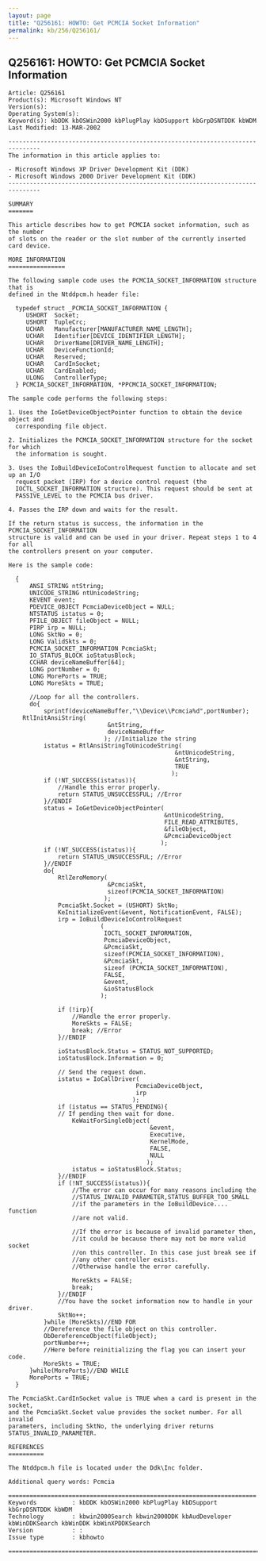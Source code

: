 ```yaml
---
layout: page
title: "Q256161: HOWTO: Get PCMCIA Socket Information"
permalink: kb/256/Q256161/
---
```


## Q256161: HOWTO: Get PCMCIA Socket Information

	Article: Q256161
	Product(s): Microsoft Windows NT
	Version(s): 
	Operating System(s): 
	Keyword(s): kbDDK kbOSWin2000 kbPlugPlay kbDSupport kbGrpDSNTDDK kbWDM
	Last Modified: 13-MAR-2002
	
	-------------------------------------------------------------------------------
	The information in this article applies to:
	
	- Microsoft Windows XP Driver Development Kit (DDK) 
	- Microsoft Windows 2000 Driver Development Kit (DDK) 
	-------------------------------------------------------------------------------
	
	SUMMARY
	=======
	
	This article describes how to get PCMCIA socket information, such as the number
	of slots on the reader or the slot number of the currently inserted card device.
	
	MORE INFORMATION
	================
	
	The following sample code uses the PCMCIA_SOCKET_INFORMATION structure that is
	defined in the Ntddpcm.h header file:
	
	  typedef struct _PCMCIA_SOCKET_INFORMATION {
	     USHORT  Socket;
	     USHORT  TupleCrc;
	     UCHAR   Manufacturer[MANUFACTURER_NAME_LENGTH];
	     UCHAR   Identifier[DEVICE_IDENTIFIER_LENGTH];
	     UCHAR   DriverName[DRIVER_NAME_LENGTH];
	     UCHAR   DeviceFunctionId;
	     UCHAR   Reserved;
	     UCHAR   CardInSocket;
	     UCHAR   CardEnabled;
	     ULONG   ControllerType;
	  } PCMCIA_SOCKET_INFORMATION, *PPCMCIA_SOCKET_INFORMATION;
	
	The sample code performs the following steps:
	
	1. Uses the IoGetDeviceObjectPointer function to obtain the device object and
	  corresponding file object.
	
	2. Initializes the PCMCIA_SOCKET_INFORMATION structure for the socket for which
	  the information is sought.
	
	3. Uses the IoBuildDeviceIoControlRequest function to allocate and set up an I/O
	  request packet (IRP) for a device control request (the
	  IOCTL_SOCKET_INFORMATION structure). This request should be sent at
	  PASSIVE_LEVEL to the PCMCIA bus driver.
	
	4. Passes the IRP down and waits for the result.
	
	If the return status is success, the information in the PCMCIA_SOCKET_INFORMATION
	structure is valid and can be used in your driver. Repeat steps 1 to 4 for all
	the controllers present on your computer.
	
	Here is the sample code:
	
	  {
	      ANSI_STRING ntString;
	      UNICODE_STRING ntUnicodeString;
	      KEVENT event;
	      PDEVICE_OBJECT PcmciaDeviceObject = NULL;
	      NTSTATUS istatus = 0;
	      PFILE_OBJECT fileObject = NULL;
	      PIRP irp = NULL;
	      LONG SktNo = 0;
	      LONG ValidSkts = 0;
	      PCMCIA_SOCKET_INFORMATION PcmciaSkt;
	      IO_STATUS_BLOCK ioStatusBlock;
	      CCHAR deviceNameBuffer[64];
	      LONG portNumber = 0;
	      LONG MorePorts = TRUE;
	      LONG MoreSkts = TRUE;
	
	      //Loop for all the controllers.
	      do{
	          sprintf(deviceNameBuffer,"\\Device\\Pcmcia%d",portNumber);
	  	RtlInitAnsiString(
	                            &ntString,
	                            deviceNameBuffer
	                           ); //Initialize the string
	          istatus = RtlAnsiStringToUnicodeString(
	                                               &ntUnicodeString,
	                                               &ntString,
	                                               TRUE
	                                              );
	          if (!NT_SUCCESS(istatus)){
	              //Handle this error properly.
	              return STATUS_UNSUCCESSFUL; //Error
	          }//ENDIF
	          status = IoGetDeviceObjectPointer(
	                                            &ntUnicodeString,
	                                            FILE_READ_ATTRIBUTES,
	                                            &fileObject,
	                                            &PcmciaDeviceObject
	                                           );
	          if (!NT_SUCCESS(istatus)){
	              return STATUS_UNSUCCESSFUL; //Error
	          }//ENDIF
	          do{
	              RtlZeroMemory(
	                            &PcmciaSkt,
	                            sizeof(PCMCIA_SOCKET_INFORMATION)
	                           );
	              PcmciaSkt.Socket = (USHORT) SktNo;
	              KeInitializeEvent(&event, NotificationEvent, FALSE);
	              irp = IoBuildDeviceIoControlRequest
	                          (
	                           IOCTL_SOCKET_INFORMATION,
	                           PcmciaDeviceObject,
	                           &PcmciaSkt,
	                           sizeof(PCMCIA_SOCKET_INFORMATION),
	                           &PcmciaSkt,
	                           sizeof (PCMCIA_SOCKET_INFORMATION),
	                           FALSE,
	                           &event,
	                           &ioStatusBlock
	                          );
	
	              if (!irp){
	                  //Handle the error properly.
	                  MoreSkts = FALSE;
	                  break; //Error
	              }//ENDIF
	
	              ioStatusBlock.Status = STATUS_NOT_SUPPORTED;
	              ioStatusBlock.Information = 0;
	
	              // Send the request down.
	              istatus = IoCallDriver(
	                                    PcmciaDeviceObject,
	                                    irp
	                                   );
	              if (istatus == STATUS_PENDING){
	              // If pending then wait for done.
	                  KeWaitForSingleObject(
	                                        &event,
	                                        Executive,
	                                        KernelMode,
	                                        FALSE,
	                                        NULL
	                                       );
	                  istatus = ioStatusBlock.Status;
	              }//ENDIF
	              if (!NT_SUCCESS(istatus)){
	                  //The error can occur for many reasons including the
	                  //STATUS_INVALID_PARAMETER,STATUS_BUFFER_TOO_SMALL 
	                  //if the parameters in the IoBuildDevice.... function
	                  //are not valid.
	
	                  //If the error is because of invalid parameter then, 
	                  //it could be because there may not be more valid socket 
	                  //on this controller. In this case just break see if 
	                  //any other controller exists.
	                  //Otherwise handle the error carefully.    
	
	                  MoreSkts = FALSE;
	                  break;
	              }//ENDIF
	              //You have the socket information now to handle in your driver.
	              SktNo++;
	          }while (MoreSkts)//END FOR
	          //Dereference the file object on this controller.
	          ObDereferenceObject(fileObject);
	          portNumber++;
	          //Here before reinitializing the flag you can insert your code.
	          MoreSkts = TRUE;
	      }while(MorePorts)//END WHILE
	      MorePorts = TRUE;
	  }
	
	The PcmciaSkt.CardInSocket value is TRUE when a card is present in the socket,
	and the PcmciaSkt.Socket value provides the socket number. For all invalid
	parameters, including SktNo, the underlying driver returns
	STATUS_INVALID_PARAMETER.
	
	REFERENCES
	==========
	
	The Ntddpcm.h file is located under the Ddk\Inc folder.
	
	Additional query words: Pcmcia
	
	======================================================================
	Keywords          : kbDDK kbOSWin2000 kbPlugPlay kbDSupport kbGrpDSNTDDK kbWDM 
	Technology        : kbwin2000Search kbwin2000DDK kbAudDeveloper kbWinDDKSearch kbWinDDK kbWinXPDDKSearch
	Version           : :
	Issue type        : kbhowto
	
	=============================================================================
	

